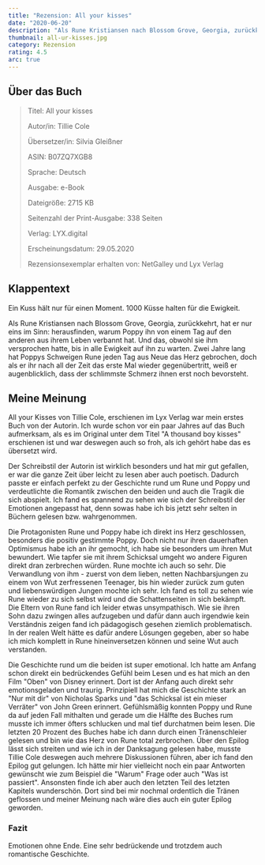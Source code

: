 ```yaml
---
title: "Rezension: All your kisses"
date: "2020-06-20"
description: "Als Rune Kristiansen nach Blossom Grove, Georgia, zurückkehrt, hat er nur eins im Sinn: herausfinden, warum Poppy ihn von einem Tag auf den anderen aus ihrem Leben verbannt hat. Und das, obwohl sie ihm versprochen hatte, bis in alle Ewigkeit auf ihn zu warten. Zwei Jahre lang hat Poppys Schweigen Rune jeden Tag aus Neue das Herz gebrochen, doch als er ihr nach all der Zeit das erste Mal wieder gegenübertritt, weiß er augenblicklich, dass der schlimmste Schmerz ihnen erst noch bevorsteht."
thumbnail: all-ur-kisses.jpg
category: Rezension
rating: 4.5
arc: true
---
```


## Über das Buch
> Titel: All your kisses
> 
> Autor/in: Tillie Cole
> 
> Übersetzer/in: Silvia Gleißner
> 
> ASIN: B07ZQ7XGB8
> 
> Sprache: Deutsch
> 
> Ausgabe: e-Book
> 
> Dateigröße: 2715 KB
> 
> Seitenzahl der Print-Ausgabe: 338 Seiten
> 
> Verlag: LYX.digital
> 
> Erscheinungsdatum: 29.05.2020
>
> Rezensionsexemplar erhalten von: NetGalley und Lyx Verlag

## Klappentext
Ein Kuss hält nur für einen Moment. 1000 Küsse halten für die Ewigkeit.

Als Rune Kristiansen nach Blossom Grove, Georgia, zurückkehrt, hat er nur eins im Sinn: herausfinden, warum Poppy ihn von einem Tag auf den anderen aus ihrem Leben verbannt hat. Und das, obwohl sie ihm versprochen hatte, bis in alle Ewigkeit auf ihn zu warten. Zwei Jahre lang hat Poppys Schweigen Rune jeden Tag aus Neue das Herz gebrochen, doch als er ihr nach all der Zeit das erste Mal wieder gegenübertritt, weiß er augenblicklich, dass der schlimmste Schmerz ihnen erst noch bevorsteht.

## Meine Meinung
All your Kisses von Tillie Cole, erschienen im Lyx Verlag war mein erstes Buch von der Autorin. Ich wurde schon vor ein paar Jahres auf das Buch aufmerksam, als es im Original unter dem Titel "A thousand boy kisses" erschienen ist und war deswegen auch so froh, als ich gehört habe das es übersetzt wird.

Der Schreibstil der Autorin ist wirklich besonders und hat mir gut gefallen, er war die ganze Zeit über leicht zu lesen aber auch poetisch. Dadurch passte er einfach perfekt zu der Geschichte rund um Rune und Poppy und verdeutlichte die Romantik zwischen den beiden und auch die Tragik die sich abspielt. Ich fand es spannend zu sehen wie sich der Schreibstil der Emotionen angepasst hat, denn sowas habe ich bis jetzt sehr selten in Büchern gelesen bzw. wahrgenommen.

Die Protagonisten Rune und Poppy habe ich direkt ins Herz geschlossen, besonders die positiv gestimmte Poppy. Doch nicht nur ihren dauerhaften Optimismus habe ich an ihr gemocht, ich habe sie besonders um ihren Mut bewundert. Wie tapfer sie mit ihrem Schicksal umgeht wo andere Figuren direkt dran zerbrechen würden. Rune mochte ich auch so sehr. Die Verwandlung von ihm - zuerst von dem lieben, netten Nachbarsjungen zu einem von Wut zerfressenen Teenager, bis hin wieder zurück zum guten und liebenswürdigen Jungen mochte ich sehr. Ich fand es toll zu sehen wie Rune wieder zu sich selbst wird und die Schattenseiten in sich bekämpft. Die Eltern von Rune fand ich leider etwas unsympathisch. Wie sie ihren Sohn dazu zwingen alles aufzugeben und dafür dann auch irgendwie kein Verständnis zeigen fand ich pädagogisch gesehen ziemlich problematisch. In der realen Welt hätte es dafür andere Lösungen gegeben, aber so habe ich mich komplett in Rune hineinversetzen können und seine Wut auch verstanden.

Die Geschichte rund um die beiden ist super emotional. Ich hatte am Anfang schon direkt ein bedrückendes Gefühl beim Lesen und es hat mich an den Film "Oben" von Disney erinnert. Dort ist der Anfang auch direkt sehr emotionsgeladen und traurig. Prinzipiell hat mich die Geschichte stark an "Nur mit dir" von Nicholas Sparks und "das Schicksal ist ein mieser Verräter" von John Green erinnert. Gefühlsmäßig konnten Poppy und Rune da auf jeden Fall mithalten und gerade um die Hälfte des Buches rum musste ich immer öfters schlucken und mal tief durchatmen beim lesen. Die letzten 20 Prozent des Buches habe ich dann durch einen Tränenschleier gelesen und bin wie das Herz von Rune total zerbrochen. Über den Epilog lässt sich streiten und wie ich in der Danksagung gelesen habe, musste Tillie Cole deswegen auch mehrere Diskussionen führen, aber ich fand den Epilog gut gelungen. Ich hätte mir hier vielleicht noch ein paar Antworten gewünscht wie zum Beispiel die "Warum" Frage oder auch "Was ist passiert". Ansonsten finde ich aber auch den letzten Teil des letzten Kapitels wunderschön. Dort sind bei mir nochmal ordentlich die Tränen geflossen und meiner Meinung nach wäre dies auch ein guter Epilog geworden.

### Fazit
Emotionen ohne Ende. Eine sehr bedrückende und trotzdem auch romantische Geschichte.

